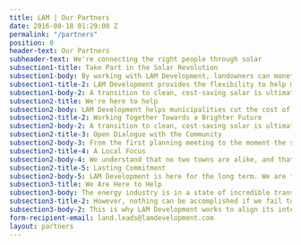 ```yaml
---
title: LAM | Our Partners
date: 2016-08-18 01:29:00 Z
permalink: "/partners"
position: 0
header-text: Our Partners
subheader-text: We're connecting the right people through solar
subsection1-title: Take Part in the Solar Revolution
subsection1-body: By working with LAM Development, landowners can monetize their land through a variety of agreements, while helping their communities benefit from solar energy.
subsection1-title-2: LAM Development provides the flexibility to help meet the needs of all types of landowners, offering multiple options to convert their assets.
subsection1-body-2: A transition to clean, cost-saving solar is ultimately a choice made by and for local residents. As a leader in solar development, we strive to foster a lasting and meaningful partnership with communities.<br/><br/>LAM Development ensures all of its projects are informed by three guiding principles-
subsection2-title: We're here to help
subsection2-body: LAM Development helps municipalities cut the cost of their utility bills through a transition to clean solar energy. Utilizing our expertise, we provide the assistance your community needs to navigate all steps of the process.
subsection2-title-2: Working Together Towards a Brighter Future
subsection2-body-2: A transition to clean, cost-saving solar is ultimately a choice made by and for local residents. As a leader in solar development, we strive to foster a lasting and meaningful partnership with communities.<br/><br/>LAM Development ensures all of its projects are informed by three guiding principles.
subsection2-title-3: Open Dialogue with the Community
subsection2-body-3: From the first planning meeting to the moment the solar energy facility starts to produce power, we ensure local stakeholders are involved in every aspect of the project. We engage with all parties to incorporate feedback and guarantee all needs and concerns are addressed.
subsection2-title-4: A Local Focus
subsection2-body-4: We understand that no two towns are alike, and that each project requires the careful consideration of a host of unique factors. With this in mind, we design each solar solution to maximize the benefits provided to the local community and tailor all plans according to local circumstance.
subsection2-title-5: Lasting Commitment
subsection2-body-5: LAM Development is here for the long term. We are focused on lasting relationships to guarantee your community’s transition to solar energy is a success for decades to come.
subsection3-title: We Are Here to Help
subsection3-body: The energy industry is in a state of incredible transition. As the technologies of tomorrow become the energy resources of today, there is near unlimited opportunities available.
subsection3-title-2: However, nothing can be accomplished if we fail to include the bedrock of our energy systems - utilities.
subsection3-body-2: This is why LAM Development works to align its interests with those of local utility companies. By working closely with the utilities whose load zones we operate in, we hope to ensure an efficient and pleasant partnership between the local community, the utility, and us.<br/><br/>As a part of every solar project we help create, Lam Development seeks to increase the benefits to both the local and regional grids.<br/><br/>Our close relationship to utility companies gives us a distinct comparative edge over our competitors, assuring the transition to renewable energy will be simple, seamless, and hassle-free.
form-recipient-email: land.leads@lamdevelopment.com
layout: partners
---
```


